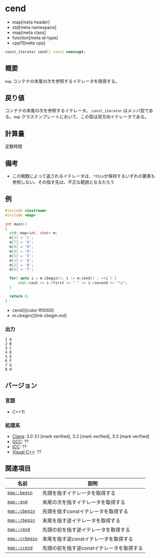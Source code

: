 # cend
* map[meta header]
* std[meta namespace]
* map[meta class]
* function[meta id-type]
* cpp11[meta cpp]

```cpp
const_iterator cend() const noexcept;
```

## 概要
`map` コンテナの末尾の次を参照するイテレータを取得する。


## 戻り値
コンテナの末尾の次を参照するイテレータ。 
`const_iterator` はメンバ型である。`map` クラステンプレートにおいて、この型は双方向イテレータである。


## 計算量
定数時間


## 備考
- この関数によって返されるイテレータは、`*this`が保持するいずれの要素も参照しない。その指す先は、不正な範囲となるだろう


## 例
```cpp example
#include <iostream>
#include <map>

int main()
{
  std::map<int, char> m;
  m[3] = 'C';
  m[7] = 'G';
  m[8] = 'H';
  m[4] = 'D';
  m[5] = 'E';
  m[1] = 'A';
  m[2] = 'B';
  m[6] = 'F';

  for( auto i = m.cbegin(); i != m.cend() ; ++i ) {
      std::cout << i->first << " " << i->second << "\n";
  }

  return 0;
}
```
* cend()[color ff0000]
* m.cbegin()[link cbegin.md]

### 出力
```
1 A
2 B
3 C
4 D
5 E
6 F
7 G
8 H
```

## バージョン
### 言語
- C++11

### 処理系
- [Clang](/implementation.md#clang): 3.0 3.1 [mark verified], 3.2 [mark verified], 3.3 [mark verified]
- [GCC](/implementation.md#gcc): ??
- [ICC](/implementation.md#icc): ??
- [Visual C++](/implementation.md#visual_cpp): ??

## 関連項目

| 名前 | 説明 |
|------------------------------|-------------------------------------------|
| [`map::begin`](begin.md)     | 先頭を指すイテレータを取得する |
| [`map::end`](end.md)         | 末尾の次を指すイテレータを取得する |
| [`map::cbegin`](cbegin.md)   | 先頭を指すconstイテレータを取得する |
| [`map::rbegin`](rbegin.md)   | 末尾を指す逆イテレータを取得する |
| [`map::rend`](rend.md)       | 先頭の前を指す逆イテレータを取得する |
| [`map::crbegin`](crbegin.md) | 末尾を指す逆constイテレータを取得する |
| [`map::crend`](crend.md)     | 先頭の前を指す逆constイテレータを取得する |
